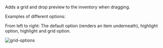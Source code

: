 Adds a grid and drop preview to the inventory when dragging.

Examples of different options:

From left to right: The default option (renders an item underneath), highlight option, highlight and grid option.

![grid-options](https://user-images.githubusercontent.com/2388657/39088339-eb9cb9b6-457d-11e8-9443-7aa1d220da84.gif)